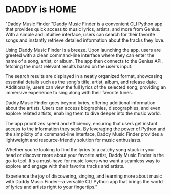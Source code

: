 # DADDY is HOME 
"Daddy Music Finder
"Daddy Music Finder is a convenient CLI Python app that provides quick access to music lyrics, artists, and more from Genius. With a simple and intuitive interface, users can search for their favorite songs and instantly retrieve detailed information about the tracks they love.

Using Daddy Music Finder is a breeze. Upon launching the app, users are greeted with a clean command-line interface where they can enter the name of a song, artist, or album. The app then connects to the Genius API, fetching the most relevant results based on the user's input.

The search results are displayed in a neatly organized format, showcasing essential details such as the song's title, artist, album, and release date. Additionally, users can view the full lyrics of the selected song, providing an immersive experience to sing along with their favorite tunes.

Daddy Music Finder goes beyond lyrics, offering additional information about the artists. Users can access biographies, discographies, and even explore related artists, enabling them to dive deeper into the music world.

The app prioritizes speed and efficiency, ensuring that users get instant access to the information they seek. By leveraging the power of Python and the simplicity of a command-line interface, Daddy Music Finder provides a lightweight and resource-friendly solution for music enthusiasts.

Whether you're looking to find the lyrics to a catchy song stuck in your head or discover more about your favorite artist, Daddy Music Finder is the go-to tool. It's a must-have for music lovers who want a seamless way to explore and engage with their favorite tracks and artists.

Experience the joy of discovering, singing, and learning more about music with Daddy Music Finder—a versatile CLI Python app that brings the world of lyrics and artists right to your fingertips."
